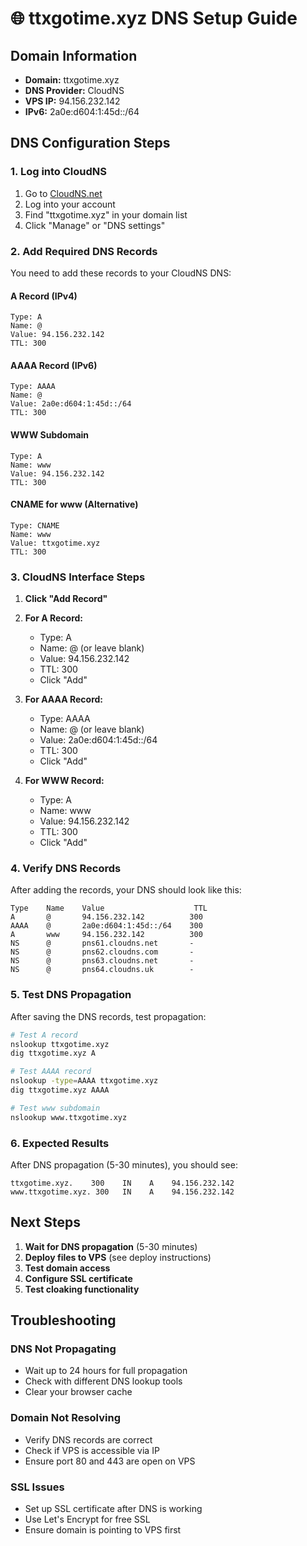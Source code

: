 # 🌐 ttxgotime.xyz DNS Setup Guide

## Domain Information
- **Domain:** ttxgotime.xyz
- **DNS Provider:** CloudNS
- **VPS IP:** 94.156.232.142
- **IPv6:** 2a0e:d604:1:45d::/64

## DNS Configuration Steps

### 1. Log into CloudNS
1. Go to [CloudNS.net](https://www.cloudns.net)
2. Log into your account
3. Find "ttxgotime.xyz" in your domain list
4. Click "Manage" or "DNS settings"

### 2. Add Required DNS Records

You need to add these records to your CloudNS DNS:

#### A Record (IPv4)
```
Type: A
Name: @
Value: 94.156.232.142
TTL: 300
```

#### AAAA Record (IPv6)
```
Type: AAAA
Name: @
Value: 2a0e:d604:1:45d::/64
TTL: 300
```

#### WWW Subdomain
```
Type: A
Name: www
Value: 94.156.232.142
TTL: 300
```

#### CNAME for www (Alternative)
```
Type: CNAME
Name: www
Value: ttxgotime.xyz
TTL: 300
```

### 3. CloudNS Interface Steps

1. **Click "Add Record"**
2. **For A Record:**
   - Type: A
   - Name: @ (or leave blank)
   - Value: 94.156.232.142
   - TTL: 300
   - Click "Add"

3. **For AAAA Record:**
   - Type: AAAA
   - Name: @ (or leave blank)
   - Value: 2a0e:d604:1:45d::/64
   - TTL: 300
   - Click "Add"

4. **For WWW Record:**
   - Type: A
   - Name: www
   - Value: 94.156.232.142
   - TTL: 300
   - Click "Add"

### 4. Verify DNS Records

After adding the records, your DNS should look like this:

```
Type    Name    Value                    TTL
A       @       94.156.232.142          300
AAAA    @       2a0e:d604:1:45d::/64    300
A       www     94.156.232.142          300
NS      @       pns61.cloudns.net       -
NS      @       pns62.cloudns.com       -
NS      @       pns63.cloudns.net       -
NS      @       pns64.cloudns.uk        -
```

### 5. Test DNS Propagation

After saving the DNS records, test propagation:

```bash
# Test A record
nslookup ttxgotime.xyz
dig ttxgotime.xyz A

# Test AAAA record
nslookup -type=AAAA ttxgotime.xyz
dig ttxgotime.xyz AAAA

# Test www subdomain
nslookup www.ttxgotime.xyz
```

### 6. Expected Results

After DNS propagation (5-30 minutes), you should see:

```
ttxgotime.xyz.    300    IN    A    94.156.232.142
www.ttxgotime.xyz. 300   IN    A    94.156.232.142
```

## Next Steps

1. **Wait for DNS propagation** (5-30 minutes)
2. **Deploy files to VPS** (see deploy instructions)
3. **Test domain access**
4. **Configure SSL certificate**
5. **Test cloaking functionality**

## Troubleshooting

### DNS Not Propagating
- Wait up to 24 hours for full propagation
- Check with different DNS lookup tools
- Clear your browser cache

### Domain Not Resolving
- Verify DNS records are correct
- Check if VPS is accessible via IP
- Ensure port 80 and 443 are open on VPS

### SSL Issues
- Set up SSL certificate after DNS is working
- Use Let's Encrypt for free SSL
- Ensure domain is pointing to VPS first
